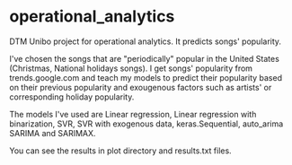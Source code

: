 # operational_analytics
DTM Unibo project for operational analytics. It predicts songs' popularity.

I've chosen the songs that are "periodically" popular in the United States (Christmas, National holidays songs). I get songs' popularity from trends.google.com and teach my models to predict their popularity based on their previous popularity and exougenous factors such as artists' or corresponding holiday popularity.

The models I've used are Linear regression, Linear regression with binarization​, SVR​, SVR with exogenous data​, keras.Sequential​, auto_arima SARIMA​ and SARIMAX.

You can see the results in plo​t directory and results.txt files.

